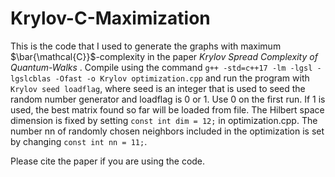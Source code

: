 # Krylov-C-Maximization

This is the code that I used to generate the graphs with maximum $\bar{\mathcal{C}}$-complexity in the paper *Krylov Spread Complexity of Quantum-Walks* . Compile using the command
`g++ -std=c++17 -lm -lgsl -lgslcblas -Ofast -o Krylov optimization.cpp` and run the program with `Krylov seed loadflag`, where seed is an integer that is used to seed the random number generator and loadflag is 0 or 1. Use 0 on the first run. If 1 is used, the best matrix found so far will be loaded from file. 
The Hilbert space dimension is fixed by setting `const int dim = 12;` in optimization.cpp. The number nn of randomly chosen neighbors included in the optimization is set by changing `const int nn = 11;`.

Please cite the paper if you are using the code.
